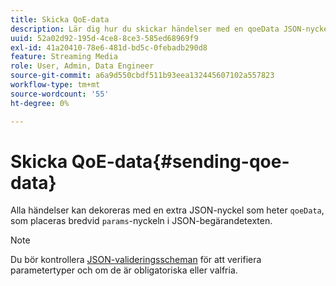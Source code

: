 ```yaml
---
title: Skicka QoE-data
description: Lär dig hur du skickar händelser med en qoeData JSON-nyckel.
uuid: 52a02d92-195d-4ce8-8ce3-585ed68969f9
exl-id: 41a20410-78e6-481d-bd5c-0febadb290d8
feature: Streaming Media
role: User, Admin, Data Engineer
source-git-commit: a6a9d550cbdf511b93eea132445607102a557823
workflow-type: tm+mt
source-wordcount: '55'
ht-degree: 0%

---
```


# Skicka QoE-data{#sending-qoe-data}

Alla händelser kan dekoreras med en extra JSON-nyckel som heter `qoeData`, som placeras bredvid `params`-nyckeln i JSON-begärandetexten.

>[!NOTE]
>
>Du bör kontrollera [JSON-valideringsscheman](mc-api-validate-reqs.md) för att verifiera parametertyper och om de är obligatoriska eller valfria.

